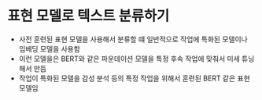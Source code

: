 # 표현 모델로 텍스트 분류하기
- 사전 훈련된 표현 모델을 사용해서 분류할 떄 일반적으로 작업에 특화된 모델이나 임베딩 모델을 사용함
- 이런 모델을은 BERT와 같은 파운데이션 모델을 특정 후속 작업에 맞춰서 미세 튜닝해서 만듬
- 작업이 특화된 모델을 감성 분석 등의 특정 작업을 위해서 훈련된 BERT 같은 표현 모델임
